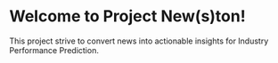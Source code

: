 # Welcome to Project New(s)ton!
This project strive to convert news into actionable insights for Industry Performance Prediction.
